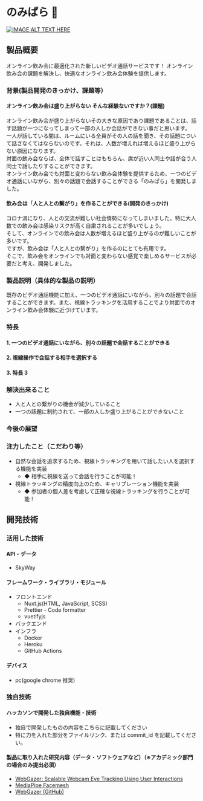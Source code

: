 # のみぱら 🍺

[![IMAGE ALT TEXT HERE](https://jphacks.com/wp-content/uploads/2022/08/JPHACKS2022_ogp.jpg)](https://www.youtube.com/watch?v=LUPQFB4QyVo)

## 製品概要

オンライン飲み会に最適化された新しいビデオ通話サービスです！
オンライン飲み会の課題を解決し、快適なオンライン飲み会体験を提供します。

### 背景(製品開発のきっかけ、課題等）

#### オンライン飲み会は盛り上がらない そんな経験ないですか？(課題)

オンライン飲み会が盛り上がらないその大きな原因であり課題であることは、話す話題が一つになってしまって一部の人しか会話ができない事だと思います。  
一人が話している間は、ルームにいる全員がその人の話を聞き、その話題について話さなくてはならないのです。それは、人数が増えれば増えるほど盛り上がらない原因になります。  
対面の飲み会ならば、全体で話すことはもちろん、席が近い人同士や話が合う人同士で話したりすることができます。  
オンライン飲み会でも対面と変わらない飲み会体験を提供するため、一つのビデオ通話にいながら、別々の話題で会話することができる「のみぱら」を開発しました。

#### 飲み会は「人と人との繋がり」を作ることができる(開発のきっかけ)

コロナ渦になり、人との交流が難しい社会情勢になってしまいました。特に大人数での飲み会は感染リスクが高く自粛されることが多いでしょう。  
そして、オンラインでの飲み会は人数が増えるほど盛り上がるのが難しいことが多いです。  
ですが、飲み会は「人と人との繋がり」を作るのにとても有用です。  
そこで、飲み会をオンラインでも対面と変わらない感覚で楽しめるサービスが必要だと考え、開発しました。

### 製品説明（具体的な製品の説明）

既存のビデオ通話機能に加え、一つのビデオ通話にいながら、別々の話題で会話することができます。また、視線トラッキングを活用することでより対面でのオンライン飲み会体験に近づけています。

### 特長

#### 1. 一つのビデオ通話にいながら、別々の話題で会話することができる

#### 2. 視線操作で会話する相手を選択する

#### 3. 特長 3

### 解決出来ること

- 人と人との繋がりの機会が減少していること
- 一つの話題に制約されて、一部の人しか盛り上がることができないこと

### 今後の展望

### 注力したこと（こだわり等）

- 自然な会話を追求するため、視線トラッキングを用いて話したい人を選択する機能を実装
  - ◆ 相手に視線を送って会話を行うことが可能！
- 視線トラッキングの精度向上のため、キャリブレーション機能を実装
  - ◆ 参加者の個人差を考慮して正確な視線トラッキングを行うことが可能！

## 開発技術

### 活用した技術

#### API・データ

- SkyWay

#### フレームワーク・ライブラリ・モジュール

- フロントエンド
  - Nuxt.js(HTML, JavaScript, SCSS)
  - Prettier - Code formatter
  - vuetifyjs
- バックエンド
- インフラ
  - Docker
  - Heroku
  - GitHub Actions

#### デバイス

- pc(google chrome 推奨)

### 独自技術

#### ハッカソンで開発した独自機能・技術

- 独自で開発したものの内容をこちらに記載してください
- 特に力を入れた部分をファイルリンク、または commit_id を記載してください。

#### 製品に取り入れた研究内容（データ・ソフトウェアなど）（※アカデミック部門の場合のみ提出必須）

- [WebGazer: Scalable Webcam Eye Tracking Using User Interactions](https://cs.brown.edu/people/apapouts/papers/ijcai2016webgazer.pdf)
- [MediaPipe Facemesh](https://google.github.io/mediapipe/solutions/face_mesh.html)
- [WebGazer (GitHub)](https://github.com/brownhci/WebGazer)